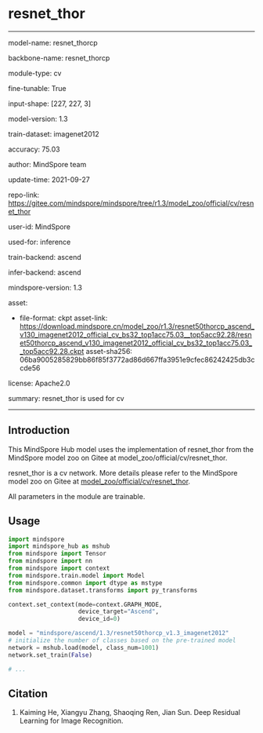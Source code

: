 # resnet_thor

---

model-name: resnet_thorcp

backbone-name: resnet_thorcp

module-type: cv

fine-tunable: True

input-shape: [227, 227, 3]

model-version: 1.3

train-dataset: imagenet2012

accuracy: 75.03

author: MindSpore team

update-time: 2021-09-27

repo-link: <https://gitee.com/mindspore/mindspore/tree/r1.3/model_zoo/official/cv/resnet_thor>

user-id: MindSpore

used-for: inference

train-backend: ascend

infer-backend: ascend

mindspore-version: 1.3

asset:

-
    file-format: ckpt
    asset-link: <https://download.mindspore.cn/model_zoo/r1.3/resnet50thorcp_ascend_v130_imagenet2012_official_cv_bs32_top1acc75.03__top5acc92.28/resnet50thorcp_ascend_v130_imagenet2012_official_cv_bs32_top1acc75.03__top5acc92.28.ckpt>
    asset-sha256: 06ba9005285829bb86f85f3772ad86d667ffa3951e9cfec86242425db3ccde56

license: Apache2.0

summary: resnet_thor is used for cv

---

## Introduction

This MindSpore Hub model uses the implementation of resnet_thor from the MindSpore model zoo on Gitee at model_zoo/official/cv/resnet_thor.

resnet_thor is a cv network. More details please refer to the MindSpore model zoo on Gitee at [model_zoo/official/cv/resnet_thor](https://gitee.com/mindspore/mindspore/blob/r1.3/model_zoo/official/cv/resnet_thor/README.md).

All parameters in the module are trainable.

## Usage

```python
import mindspore
import mindspore_hub as mshub
from mindspore import Tensor
from mindspore import nn
from mindspore import context
from mindspore.train.model import Model
from mindspore.common import dtype as mstype
from mindspore.dataset.transforms import py_transforms

context.set_context(mode=context.GRAPH_MODE,
                    device_target="Ascend",
                    device_id=0)

model = "mindspore/ascend/1.3/resnet50thorcp_v1.3_imagenet2012"
# initialize the number of classes based on the pre-trained model
network = mshub.load(model, class_num=1001)
network.set_train(False)

# ...
```

## Citation

1. Kaiming He, Xiangyu Zhang, Shaoqing Ren, Jian Sun. Deep Residual Learning for Image Recognition.
